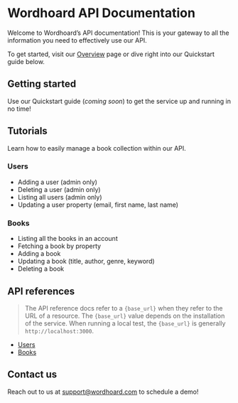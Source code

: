 
# Wordhoard API Documentation

Welcome to Wordhoard’s API documentation! This is your gateway to all the information you need to effectively use our API.

To get started, visit our [Overview](overview.md) page or dive right into our Quickstart guide below.

## Getting started

Use our Quickstart guide (*coming soon*) to get the service up and running in no time!

## Tutorials

Learn how to easily manage a book collection within our API.

### Users

* Adding a user (admin only)
* Deleting a user (admin only)
* Listing all users (admin only)
* Updating a user property (email, first name, last name)

### Books

* Listing all the books in an account
* Fetching a book by property
* Adding a book
* Updating a book (title, author, genre, keyword)
* Deleting a book

## API references

> The API reference docs refer to a `{base_url}` when they refer to the URL of a resource. The `{base_url}` value depends on the installation of the service. When running a local test, the `{base_url}` is generally `http://localhost:3000`.

* [Users](api-references/user-resource.md)
* [Books](api-references/book-resource.md)

## Contact us

Reach out to us at [support@wordhoard.com](mailto:support@wordhoard.com) to schedule a demo!
